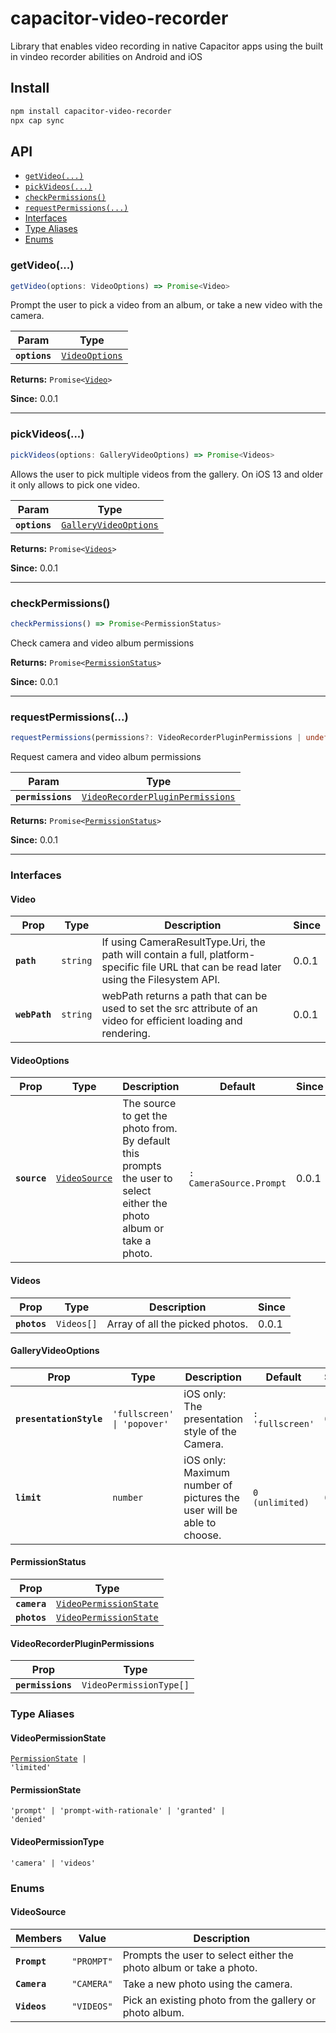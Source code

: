 # capacitor-video-recorder

Library that enables video recording in native Capacitor apps using the built in vindeo recorder abilities on Android and iOS

## Install

```bash
npm install capacitor-video-recorder
npx cap sync
```

## API

<docgen-index>

* [`getVideo(...)`](#getvideo)
* [`pickVideos(...)`](#pickvideos)
* [`checkPermissions()`](#checkpermissions)
* [`requestPermissions(...)`](#requestpermissions)
* [Interfaces](#interfaces)
* [Type Aliases](#type-aliases)
* [Enums](#enums)

</docgen-index>

<docgen-api>
<!--Update the source file JSDoc comments and rerun docgen to update the docs below-->

### getVideo(...)

```typescript
getVideo(options: VideoOptions) => Promise<Video>
```

Prompt the user to pick a video from an album, or take a new video
with the camera.

| Param         | Type                                                  |
| ------------- | ----------------------------------------------------- |
| **`options`** | <code><a href="#videooptions">VideoOptions</a></code> |

**Returns:** <code>Promise&lt;<a href="#video">Video</a>&gt;</code>

**Since:** 0.0.1

--------------------


### pickVideos(...)

```typescript
pickVideos(options: GalleryVideoOptions) => Promise<Videos>
```

Allows the user to pick multiple videos from the gallery.
On iOS 13 and older it only allows to pick one video.

| Param         | Type                                                                |
| ------------- | ------------------------------------------------------------------- |
| **`options`** | <code><a href="#galleryvideooptions">GalleryVideoOptions</a></code> |

**Returns:** <code>Promise&lt;<a href="#videos">Videos</a>&gt;</code>

**Since:** 0.0.1

--------------------


### checkPermissions()

```typescript
checkPermissions() => Promise<PermissionStatus>
```

Check camera and video album permissions

**Returns:** <code>Promise&lt;<a href="#permissionstatus">PermissionStatus</a>&gt;</code>

**Since:** 0.0.1

--------------------


### requestPermissions(...)

```typescript
requestPermissions(permissions?: VideoRecorderPluginPermissions | undefined) => Promise<PermissionStatus>
```

Request camera and video album permissions

| Param             | Type                                                                                      |
| ----------------- | ----------------------------------------------------------------------------------------- |
| **`permissions`** | <code><a href="#videorecorderpluginpermissions">VideoRecorderPluginPermissions</a></code> |

**Returns:** <code>Promise&lt;<a href="#permissionstatus">PermissionStatus</a>&gt;</code>

**Since:** 0.0.1

--------------------


### Interfaces


#### Video

| Prop          | Type                | Description                                                                                                                              | Since |
| ------------- | ------------------- | ---------------------------------------------------------------------------------------------------------------------------------------- | ----- |
| **`path`**    | <code>string</code> | If using CameraResultType.Uri, the path will contain a full, platform-specific file URL that can be read later using the Filesystem API. | 0.0.1 |
| **`webPath`** | <code>string</code> | webPath returns a path that can be used to set the src attribute of an video for efficient loading and rendering.                        | 0.0.1 |


#### VideoOptions

| Prop         | Type                                                | Description                                                                                                          | Default                            | Since |
| ------------ | --------------------------------------------------- | -------------------------------------------------------------------------------------------------------------------- | ---------------------------------- | ----- |
| **`source`** | <code><a href="#videosource">VideoSource</a></code> | The source to get the photo from. By default this prompts the user to select either the photo album or take a photo. | <code>: CameraSource.Prompt</code> | 0.0.1 |


#### Videos

| Prop         | Type                  | Description                     | Since |
| ------------ | --------------------- | ------------------------------- | ----- |
| **`photos`** | <code>Videos[]</code> | Array of all the picked photos. | 0.0.1 |


#### GalleryVideoOptions

| Prop                    | Type                                   | Description                                                           | Default                     | Since |
| ----------------------- | -------------------------------------- | --------------------------------------------------------------------- | --------------------------- | ----- |
| **`presentationStyle`** | <code>'fullscreen' \| 'popover'</code> | iOS only: The presentation style of the Camera.                       | <code>: 'fullscreen'</code> | 0.0.1 |
| **`limit`**             | <code>number</code>                    | iOS only: Maximum number of pictures the user will be able to choose. | <code>0 (unlimited)</code>  | 0.0.1 |


#### PermissionStatus

| Prop         | Type                                                                  |
| ------------ | --------------------------------------------------------------------- |
| **`camera`** | <code><a href="#videopermissionstate">VideoPermissionState</a></code> |
| **`photos`** | <code><a href="#videopermissionstate">VideoPermissionState</a></code> |


#### VideoRecorderPluginPermissions

| Prop              | Type                               |
| ----------------- | ---------------------------------- |
| **`permissions`** | <code>VideoPermissionType[]</code> |


### Type Aliases


#### VideoPermissionState

<code><a href="#permissionstate">PermissionState</a> | 'limited'</code>


#### PermissionState

<code>'prompt' | 'prompt-with-rationale' | 'granted' | 'denied'</code>


#### VideoPermissionType

<code>'camera' | 'videos'</code>


### Enums


#### VideoSource

| Members      | Value                 | Description                                                        |
| ------------ | --------------------- | ------------------------------------------------------------------ |
| **`Prompt`** | <code>"PROMPT"</code> | Prompts the user to select either the photo album or take a photo. |
| **`Camera`** | <code>"CAMERA"</code> | Take a new photo using the camera.                                 |
| **`Videos`** | <code>"VIDEOS"</code> | Pick an existing photo from the gallery or photo album.            |

</docgen-api>
